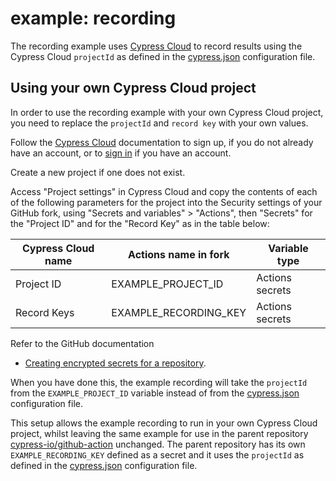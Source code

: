 # example: recording

The recording example uses [Cypress Cloud](https://docs.cypress.io/guides/cloud/introduction) to record results using the Cypress Cloud `projectId` as defined in the [cypress.json](cypress.json) configuration file.

## Using your own Cypress Cloud project

In order to use the recording example with your own Cypress Cloud project, you need to replace the `projectId` and `record key` with your own values.

Follow the [Cypress Cloud](https://docs.cypress.io/guides/cloud/introduction) documentation to sign up, if you do not already have an account, or to [sign in](https://cloud.cypress.io/) if you have an account.

Create a new project if one does not exist.

Access "Project settings" in Cypress Cloud and copy the contents of each of the following parameters for the project into the Security settings of your GitHub fork, using "Secrets and variables" > "Actions", then "Secrets" for the "Project ID" and for the "Record Key" as in the table below:

| Cypress Cloud name | Actions name in fork  | Variable type   |
| ------------------ | --------------------- | --------------- |
| Project ID         | EXAMPLE_PROJECT_ID    | Actions secrets |
| Record Keys        | EXAMPLE_RECORDING_KEY | Actions secrets |

Refer to the GitHub documentation
- [Creating encrypted secrets for a repository](https://docs.github.com/en/actions/security-guides/encrypted-secrets#creating-encrypted-secrets-for-a-repository).

When you have done this, the example recording will take the `projectId` from the `EXAMPLE_PROJECT_ID` variable instead of from the [cypress.json](cypress.json) configuration file.

This setup allows the example recording to run in your own Cypress Cloud project, whilst leaving the same example for use in the parent repository [cypress-io/github-action](https://github.com/cypress-io/github-action) unchanged. The parent repository has its own `EXAMPLE_RECORDING_KEY` defined as a secret and it uses the `projectId` as defined in the [cypress.json](cypress.json) configuration file.
